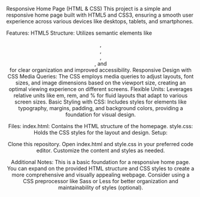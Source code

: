 Responsive Home Page (HTML & CSS)
This project is a simple and responsive home page built with HTML5 and CSS3, ensuring a smooth user experience across various devices like desktops, tablets, and smartphones.

Features:
HTML5 Structure: Utilizes semantic elements like <header>, <nav>, <main>, <section>, and <footer> for clear organization and improved accessibility.
Responsive Design with CSS Media Queries: The CSS employs media queries to adjust layouts, font sizes, and image dimensions based on the viewport size, creating an optimal viewing experience on different screens.
Flexible Units: Leverages relative units like em, rem, and % for fluid layouts that adapt to various screen sizes.
Basic Styling with CSS: Includes styles for elements like typography, margins, padding, and background colors, providing a foundation for visual design.

Files:
index.html: Contains the HTML structure of the homepage.
style.css: Holds the CSS styles for the layout and design.
Setup:

Clone this repository.
Open index.html and style.css in your preferred code editor.
Customize the content and styles as needed.

Additional Notes:
This is a basic foundation for a responsive home page. You can expand on the provided HTML structure and CSS styles to create a more comprehensive and visually appealing webpage.
Consider using a CSS preprocessor like Sass or Less for better organization and maintainability of styles (optional).

